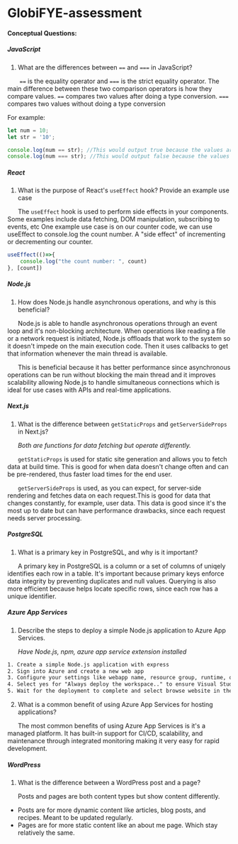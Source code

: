 # GlobiFYE-assessment

#### Conceptual Questions:

##### JavaScript

1. What are the differences between `==` and `===` in JavaScript?

&nbsp;&nbsp;&nbsp;&nbsp;&nbsp;&nbsp; `==` is the equality operator and `===` is the strict equality operator.
The main difference between these two comparison operators is how they compare values.
`==` compares two values after doing a type conversion.
`===` compares two values without doing a type conversion

For example:

```js
let num = 10;
let str = '10';

console.log(num == str); //This would output true because the values are the same after type conversion
console.log(num === str); //This would output false because the values are two different types
```

##### React

1. What is the purpose of React's `useEffect` hook? Provide an example use case

&nbsp;&nbsp;&nbsp;&nbsp;&nbsp;&nbsp;The `useEffect` hook is used to perform side effects in your components. Some examples include data fetching, DOM manipulation, subscribing to events, etc
One example use case is on our counter code, we can use useEffect to console.log the count number.
A "side effect" of incrementing or decrementing our counter.

```js
useEffect(()=>{
    console.log("the count number: ", count)
}, [count])
```

##### Node.js

1. How does Node.js handle asynchronous operations, and why is this beneficial?

&nbsp;&nbsp;&nbsp;&nbsp;&nbsp;&nbsp;Node.js is able to handle asynchronous operations through an event loop and it's non-blocking architecture. When operations like reading a file or a network request is initiated, Node.js offloads that work to the system so it doesn't impede on the main execution code. Then it uses callbacks to get that information whenever the main thread is available.

&nbsp;&nbsp;&nbsp;&nbsp;&nbsp;&nbsp;This is beneficial because it has better performance since asynchronous operations can be run without blocking the main thread and it improves scalability allowing Node.js to handle simultaneous connections which is ideal for use cases with APIs and real-time applications.

##### Next.js

1. What is the difference between `getStaticProps` and `getServerSideProps` in Next.js?

&nbsp;&nbsp;&nbsp;&nbsp;&nbsp;&nbsp;*Both are functions for data fetching but operate differently.*

&nbsp;&nbsp;&nbsp;&nbsp;&nbsp;&nbsp;`getStaticProps` is used for static site generation and allows you to fetch data at build time. This is good for when data doesn't change often and can be pre-rendered, thus faster load times for the end user.

&nbsp;&nbsp;&nbsp;&nbsp;&nbsp;&nbsp;`getServerSideProps` is used, as you can expect, for server-side rendering and fetches data on each request.This is good for data that changes constantly, for example, user data. This data is good since it's the most up to date but can have performance drawbacks, since each request needs server processing.

##### PostgreSQL

1. What is a primary key in PostgreSQL, and why is it important?

&nbsp;&nbsp;&nbsp;&nbsp;&nbsp;&nbsp;A primary key in PostgreSQL is a column or a set of columns of uniqely identifies each row in a table. It's important because primary keys enforce data integrity by preventing duplicates and null values. Querying is also more efficient because helps locate specific rows, since each row has a unique identifier.

##### Azure App Services

1. Describe the steps to deploy a simple Node.js application to Azure App Services.

&nbsp;&nbsp;&nbsp;&nbsp;&nbsp;&nbsp;*Have Node.js, npm, azure app service extension installed*

```txt
1. Create a simple Node.js application with express
2. Sign into Azure and create a new web app
3. Configure your settings like webapp name, resource group, runtime, operating system, and location
4. Select yes for "Always deploy the workspace.." to ensure Visual Studio Code deploys to the same App service
5. Wait for the deployment to complete and select browse website in the popup to see your page
```

2. What is a common benefit of using Azure App Services for hosting applications?

&nbsp;&nbsp;&nbsp;&nbsp;&nbsp;&nbsp;The most common benefits of using Azure App Services is it's a managed platform. It has built-in support for CI/CD, scalability, and maintenance through integrated monitoring making it very easy for rapid development.

##### WordPress

1. What is the difference between a WordPress post and a page?

&nbsp;&nbsp;&nbsp;&nbsp;&nbsp;&nbsp;Posts and pages are both content types but show content differently.

- Posts are for more dynamic content like articles, blog posts, and recipes. Meant to be updated regularly.
- Pages are for more static content like an about me page. Which stay relatively the same.
